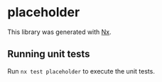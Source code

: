 # placeholder

This library was generated with [Nx](https://nx.dev).

## Running unit tests

Run `nx test placeholder` to execute the unit tests.
